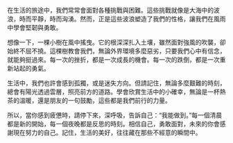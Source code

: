 在生活的旅途中，我們常常會面對各種挑戰與困難。這些挑戰就像是大海中的波浪，時而平靜，時而洶湧。然而，正是這些波浪塑造了我們的性格，讓我們在風雨中學會堅韌與勇敢。

想像一下，一棵小樹在風中搖曳。它的根深深扎入土壤，雖然面對強風的吹襲，卻始終不屈不撓。這棵樹教會我們，無論外界環境多麼惡劣，只要我們心中有信念，就能夠挺過來。每一次的挫折，都是一次成長的機會。每一次的跌倒，都是一次重新站起的勇氣。

生活中，我們也許會感到孤獨，或是迷失方向。但請記住，無論多麼艱難的時刻，總會有陽光透過雲層，照亮前方的道路。學會欣賞生活中的小確幸，無論是一杯熱茶的溫暖，還是朋友的一句鼓勵，這些都是我們前行的力量。

所以，當你感到疲憊時，請停下來，深呼吸，告訴自己：“我能做到。”每一個清晨都是新的開始，每一個夜晚都是反思的時刻。相信自己，勇敢面對，未來的你會感謝現在努力的自己。記住，生活的美好，往往藏在那些不經意的瞬間中。